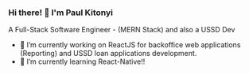 ### Hi there! 👋 I'm Paul Kitonyi

A Full-Stack Software Engineer - (MERN Stack) and also a USSD Dev

- 🔭 I’m currently working on ReactJS for backoffice web applications (Reporting) and USSD loan applications development.
- 🌱 I’m currently learning React-Native!!
